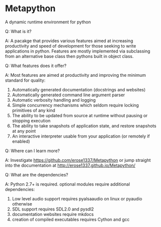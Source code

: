 Metapython
=========================

A dynamic runtime environment for python

Q: What is it?

A: A pacakge that provides various features aimed at increasing productivity and
   speed of development for those seeking to write applications in python. Features
   are mostly implemented via subclassing from an alternative base class
   then pythons built in object class. 
    
Q: What features does it offer?

A: Most features are aimed at productivity and improving the minimum standard for quality:
   1. Automatically generated documentation (docstrings and websites)
   2. Automatically generated command line argument parser
   3. Automatic verbosity handling and logging 
   4. Simple concurrency mechanisms which seldom require locking primitives of any kind 
   5. The ability to be updated from source at runtime without pausing or stopping execution
   6. The ability to take snapshots of application state, and restore snapshots at any point
   7. An interactive interpreter usable from your application (or remotely if enabled)
   
Q: Where can I learn more?

A: Investigate https://github.com/erose1337/Metapython or jump straight into the documentation
   at http://erose1337.github.io/Metapython/
  
Q: What are the dependencies?
    
A: Python 2.7+ is required. optional modules require additional dependencies:
   1. Low level audio support requires pyalsaaudio on linux or pyaudio otherwise
   2. SDL support requires SDL2.0 and pysdl2
   3. documentation websites require mkdocs
   4. creation of compiled executables requires Cython and gcc